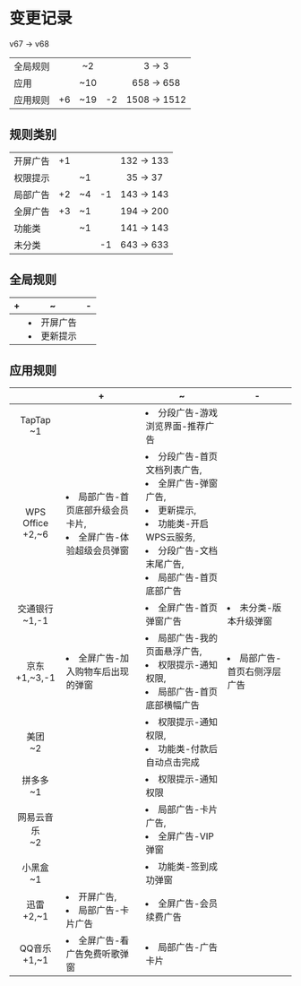 # 变更记录

v67 -> v68

||||||
|-|:-:|:-:|:-:|:-:|
|全局规则||~2||3 -> 3|
|应用||~10||658 -> 658|
|应用规则|+6|~19|-2|1508 -> 1512|

## 规则类别

||||||
|-|:-:|:-:|:-:|:-:|
|开屏广告|+1|||132 -> 133|
|权限提示||~1||35 -> 37|
|局部广告|+2|~4|-1|143 -> 143|
|全屏广告|+3|~1||194 -> 200|
|功能类||~1||141 -> 143|
|未分类|||-1|643 -> 633|

## 全局规则

|+|~|-|
|-|-|-|
||<li>开屏广告<li>更新提示||

## 应用规则

||+|~|-|
|:-:|-|-|-|
|TapTap<br>~1||<li>分段广告-游戏浏览界面-推荐广告||
|WPS Office<br>+2,~6|<li>局部广告-首页底部升级会员卡片,<li>全屏广告-体验超级会员弹窗|<li>分段广告-首页文档列表广告,<li>全屏广告-弹窗广告,<li>更新提示,<li>功能类-开启WPS云服务,<li>分段广告-文档末尾广告,<li>局部广告-首页底部广告||
|交通银行<br>~1,-1||<li>全屏广告-首页弹窗广告|<li>未分类-版本升级弹窗|
|京东<br>+1,~3,-1|<li>全屏广告-加入购物车后出现的弹窗|<li>局部广告-我的页面悬浮广告,<li>权限提示-通知权限,<li>局部广告-首页底部横幅广告|<li>局部广告-首页右侧浮层广告|
|美团<br>~2||<li>权限提示-通知权限,<li>功能类-付款后自动点击完成||
|拼多多<br>~1||<li>权限提示-通知权限||
|网易云音乐<br>~2||<li>局部广告-卡片广告,<li>全屏广告-VIP弹窗||
|小黑盒<br>~1||<li>功能类-签到成功弹窗||
|迅雷<br>+2,~1|<li>开屏广告,<li>局部广告-卡片广告|<li>全屏广告-会员续费广告||
|QQ音乐<br>+1,~1|<li>全屏广告-看广告免费听歌弹窗|<li>局部广告-广告卡片||
